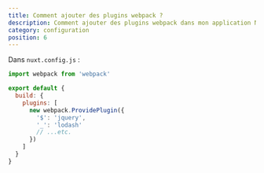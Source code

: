 ```yaml
---
title: Comment ajouter des plugins webpack ?
description: Comment ajouter des plugins webpack dans mon application Nuxt.js ?
category: configuration
position: 6
---
```


Dans `nuxt.config.js` :

```js
import webpack from 'webpack'

export default {
  build: {
    plugins: [
      new webpack.ProvidePlugin({
        '$': 'jquery',
        '_': 'lodash'
        // ...etc.
      })
    ]
  }
}
```
